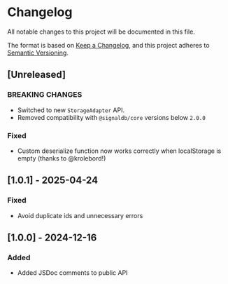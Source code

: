 # Changelog

All notable changes to this project will be documented in this file.

The format is based on [Keep a Changelog](https://keepachangelog.com/en/1.1.0/),
and this project adheres to [Semantic Versioning](https://semver.org/spec/v2.0.0.html).

## [Unreleased]

### BREAKING CHANGES

* Switched to new `StorageAdapter` API.
* Removed compatibility with `@signaldb/core` versions below `2.0.0`

### Fixed

* Custom deserialize function now works correctly when localStorage is empty (thanks to @krolebord!)

## [1.0.1] - 2025-04-24

### Fixed

* Avoid duplicate ids and unnecessary errors

## [1.0.0] - 2024-12-16

### Added

* Added JSDoc comments to public API
